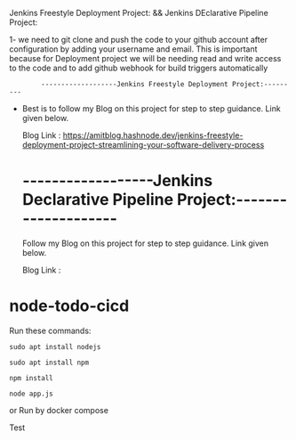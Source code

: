 Jenkins Freestyle Deployment Project: && Jenkins DEclarative Pipeline Project:

1- we need to git clone and push the code to your github account after configuration by adding your username and email.
   This is important because for Deployment project we will be needing read and write access to the code and to add github webhook for build triggers          automatically
   
            -------------------Jenkins Freestyle Deployment Project:---------
                     
 - Best is to follow my Blog on this project for step to step guidance. Link given below.

   Blog Link : https://amitblog.hashnode.dev/jenkins-freestyle-deployment-project-streamlining-your-software-delivery-process
   
   # ------------------Jenkins Declarative Pipeline Project:--------------------
   
   Follow my Blog on this project for step to step guidance. Link given below.
   
   Blog Link :
   




# node-todo-cicd

Run these commands:


`sudo apt install nodejs`


`sudo apt install npm`


`npm install`

`node app.js`

or Run by docker compose

 Test

